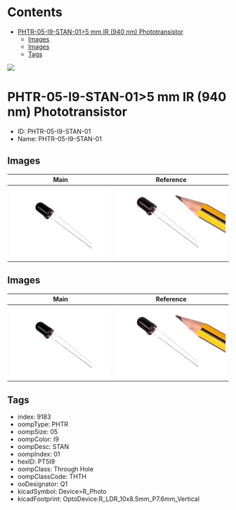 



Contents
========

* [PHTR-05-I9-STAN-01>5 mm IR (940 nm) Phototransistor](#phtr-05-i9-stan-015-mm-ir-940-nm-phototransistor)
	* [Images](#images)
	* [Images](#images)
	* [Tags](#tags)
  
![][im]
# PHTR-05-I9-STAN-01>5 mm IR (940 nm) Phototransistor

- ID: PHTR-05-I9-STAN-01
- Name: PHTR-05-I9-STAN-01

## Images
  
  

|Main|Reference|
| :---: | :---: |
|![5 mm IR (940 nm) Phototransistor Main](image_450.jpg)|![5 mm IR (940 nm) Phototransistor Reference](image_RE_450.jpg)|

## Images
  
  

|Main|Reference|
| :---: | :---: |
|![5 mm IR (940 nm) Phototransistor Main](image_450.jpg)|![5 mm IR (940 nm) Phototransistor Reference](image_RE_450.jpg)|

## Tags

- index: 9183
- oompType: PHTR
- oompSize: 05
- oompColor: I9
- oompDesc: STAN
- oompIndex: 01
- hexID: PT5I9
- oompClass: Through Hole
- oompClassCode: THTH
- ooDesignator: Q1
- kicadSymbol: Device>R_Photo
- kicadFootprint: OptoDevice:R_LDR_10x8.5mm_P7.6mm_Vertical



[im]: image_600.jpg
